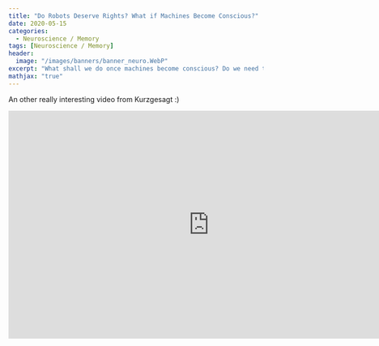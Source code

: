 ```yaml
---
title: "Do Robots Deserve Rights? What if Machines Become Conscious?"
date: 2020-05-15
categories:
  - Neuroscience / Memory
tags: [Neuroscience / Memory]
header:
  image: "/images/banners/banner_neuro.WebP"
excerpt: "What shall we do once machines become conscious? Do we need to grant them rights?"
mathjax: "true"
---
```


An other really interesting video from Kurzgesagt :)

<iframe width="792" height="450" src="https://www.youtube.com/embed/DHyUYg8X31c" frameborder="0" allow="accelerometer; autoplay; encrypted-media; gyroscope; picture-in-picture" allowfullscreen></iframe>